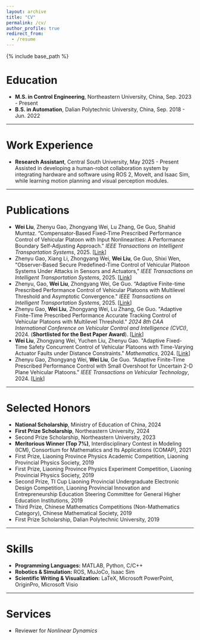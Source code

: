 ```yaml
---
layout: archive
title: "CV"
permalink: /cv/
author_profile: true
redirect_from:
  - /resume
---
```


{% include base_path %}

# Education
* **M.S. in Control Engineering**, Northeastern University, China, Sep. 2023 - Present
* **B.S. in Automation**, Dalian Polytechnic University, China, Sep. 2018 - Jun. 2022

---

# Work Experience
* **Research Assistant**, Central South University, May 2025 - Present
Assisted in developing a human-robot collaboration system by integrating hardware and software using ROS 2, MoveIt, and Isaac Sim, while learning motion planning and visual perception modules.

---

# Publications

* **Wei Liu**, Zhenyu Gao, Zhongyang Wei, Lu Zhang, Ge Guo, Shahid Mumtaz. “Compensator-Based Fixed-Time Prescribed Performance Control of Vehicular Platoon with Input Nonlinearities: A Performance Boundary Self-Adjusting Approach." *IEEE Transactions on Intelligent Transportation Systems*, 2025. [[Link](https://ieeexplore.ieee.org/document/11059991/)]
* Zhenyu Gao, Xiang Li, Zhongyang Wei, **Wei Liu**, Ge Guo, Shixi Wen, "Observer-Based Secure Predefined-Time Control of Vehicular Platoon Systems Under Attacks in Sensors and Actuators," *IEEE Transactions on Intelligent Transportation Systems*, 2025. [[Link](https://ieeexplore.ieee.org/document/10897308/)]
* Zhenyu, Gao, **Wei Liu**, Zhongyang Wei, Ge Guo. “Adaptive Finite-time Prescribed Performance Control of Vehicular Platoons with Multilevel Threshold and Asymptotic Convergence." *IEEE Transactions on Intelligent Transportation Systems*, 2025. [[Link](https://ieeexplore.ieee.org/document/10878275/)]
* Zhenyu Gao, **Wei Liu**, Zhongyang Wei, Lu Zhang, Ge Guo. "Adaptive Finite-Time Prescribed Performance Accurate Tracking Control of Vehicular Platoons with Multilevel Threshold." *2024 8th CAA International Conference on Vehicular Control and Intelligence (CVCI)*, 2024. (**Shortlisted for the Best Paper Award**). [[Link](https://ieeexplore.ieee.org/document/10830255/)]
* **Wei Liu**, Zhongyang Wei, Yuchen Liu, Zhenyu Gao. "Adaptive Fixed-Time Safety Concurrent Control of Vehicular Platoons with Time-Varying Actuator Faults under Distance Constraints." *Mathematics*, 2024. [[Link](https://www.mdpi.com/2227-7390/12/16/2560#:~:text=This%20paper%20investigates%20the%20fault-tolerant%20control%20problem%20for,with%20time-varying%20actuator%20fault%20directions%20and%20distance%20constraints.)]
* Zhenyu Gao, Zhongyang Wei, **Wei Liu**, Ge Guo. “Adaptive Finite-Time Prescribed Performance Control with Small Overshoot for Uncertain 2-D Plane Vehicular Platoons." *IEEE Transactions on Vehicular Technology*, 2024. [[Link](https://ieeexplore.ieee.org/document/10684117/)]

---

# Selected Honors
* **National Scholarship**, Ministry of Education of China, 2024
* **First Prize Scholarship**, Northeastern University, 2024
* Second Prize Scholarship, Northeastern University, 2023
* **Meritorious Winner (Top 7%)**, Interdisciplinary Contest in Modeling (ICM), Consortium for Mathematics and Its Applications (COMAP), 2021
* First Prize, Liaoning Province Physics Academic Competition, Liaoning Provincial Physics Society, 2019
* First Prize, Liaoning Province Physics Experiment Competition, Liaoning Provincial Physics Society, 2019
* Second Prize, TI Cup Liaoning Provincial Undergraduate Electronic Design Competition, Liaoning Provincial Innovation and Entrepreneurship Education Steering Committee for General Higher Education Institutions, 2019
* Third Prize, Chinese Mathematics Competitions (Non-Mathematics Category), Chinese Mathematical Society, 2019
* First Prize Scholarship, Dalian Polytechnic University, 2019

---

# Skills
* **Programming Languages:** MATLAB, Python, C/C++
* **Robotics & Simulation:** ROS, MuJoCo, Isaac Sim
* **Scientific Writing & Visualization:** LaTeX, Microsoft PowerPoint, OriginPro, Microsoft Visio

---

# Services
* Reviewer for *Nonlinear Dynamics*
